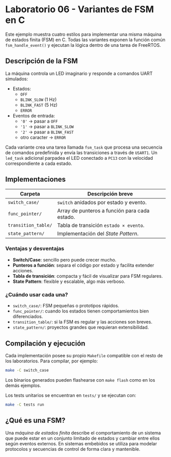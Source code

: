 # Laboratorio 06 - Variantes de FSM en C

Este ejemplo muestra cuatro estilos para implementar una misma máquina de estados finita (FSM) en C. Todas las variantes exponen la función común `fsm_handle_event()` y ejecutan la lógica dentro de una tarea de FreeRTOS.

## Descripción de la FSM

La máquina controla un LED imaginario y responde a comandos UART simulados:

* Estados:
  * `OFF`
  * `BLINK_SLOW` (1 Hz)
  * `BLINK_FAST` (5 Hz)
  * `ERROR`
* Eventos de entrada:
  * `'0'` → pasar a `OFF`
  * `'1'` → pasar a `BLINK_SLOW`
  * `'2'` → pasar a `BLINK_FAST`
  * otro caracter → `ERROR`

Cada variante crea una tarea llamada `fsm_task` que procesa una secuencia de comandos predefinida y envía las transiciones a través de `USART1`. Un
`led_task` adicional parpadea el LED conectado a `PC13` con la velocidad correspondiente a cada estado.

## Implementaciones

| Carpeta            | Descripción breve |
|--------------------|-------------------|
| `switch_case/`     | `switch` anidados por estado y evento. |
| `func_pointer/`    | Array de punteros a función para cada estado. |
| `transition_table/`| Tabla de transición `estado × evento`. |
| `state_pattern/`   | Implementación del *State Pattern*. |

### Ventajas y desventajas

* **Switch/Case**: sencillo pero puede crecer mucho.
* **Punteros a función**: separa el código por estado y facilita extender acciones.
* **Tabla de transición**: compacta y fácil de visualizar para FSM regulares.
* **State Pattern**: flexible y escalable, algo más verboso.

### ¿Cuándo usar cada una?

* `switch_case/`: FSM pequeñas o prototipos rápidos.
* `func_pointer/`: cuando los estados tienen comportamientos bien diferenciados.
* `transition_table/`: si la FSM es regular y las acciones son breves.
* `state_pattern/`: proyectos grandes que requieran extensibilidad.

## Compilación y ejecución

Cada implementación posee su propio `Makefile` compatible con el resto de los laboratorios. Para compilar, por ejemplo:

```bash
make -C switch_case
```

Los binarios generados pueden flashearse con `make flash` como en los demás ejemplos.

Los tests unitarios se encuentran en `tests/` y se ejecutan con:

```bash
make -C tests run
```

## ¿Qué es una FSM?

Una *máquina de estados finita* describe el comportamiento de un sistema que puede estar en un conjunto limitado de estados y cambiar entre ellos según eventos externos. En sistemas embebidos se utiliza para modelar protocolos y secuencias de control de forma clara y mantenible.
